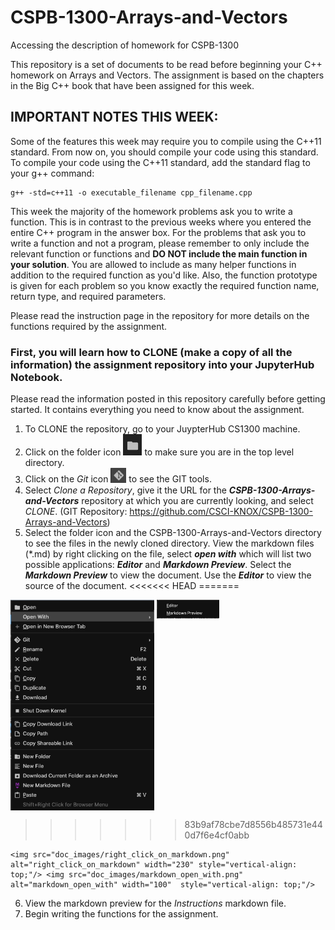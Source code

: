 # CSPB-1300-Arrays-and-Vectors
Accessing the description of homework for CSPB-1300

This repository is a set of documents to be read before beginning your C++ homework on Arrays and Vectors. 
The assignment is based on the chapters in the Big C++ book that have been assigned for this week. 
 
## IMPORTANT NOTES THIS WEEK:
Some of the features this week may require you to compile using the C++11 standard. From now on, you should compile your code using this standard. To compile your code using the C++11 standard, add the standard flag to your g++ command:
    
    g++ -std=c++11 -o executable_filename cpp_filename.cpp
    
This week the majority of the homework problems ask you to write a function. 
This is in contrast to the previous weeks where you entered the entire C++ program in the answer box. 
For the problems that ask you to write a function and not a program, please remember to only include the relevant function or functions and **DO NOT include the main function in your solution**. 
You are allowed to include as many helper functions in addition to the required function as you'd like. 
Also, the function prototype is given for each problem so you know exactly the required function name, return type, and required parameters. 

Please read the instruction page in the repository for more details on the functions required by the assignment.


### First, you will learn how to CLONE (make a copy of all the information) the assignment repository into your JupyterHub Notebook. 

Please read the information posted in this repository carefully before getting started. It contains everything you need to know about the assignment. 

1. To CLONE the repository, go to your JuypterHub CS1300 machine.  
1. Click on the folder icon <img src="doc_images/folder_icon.png" alt="folder_icon" width="30"/> 
to make sure you are in the top level directory.
1. Click on the _Git_ icon  <img src="doc_images/Git_icon.png" alt="GIT_icon" width="25"/>
to see the GIT tools.
1. Select *Clone a Repository*, give it the URL for the ***CSPB-1300-Arrays-and-Vectors*** repository at which you are currently looking, and select *CLONE*. 
(GIT Repository: https://github.com/CSCI-KNOX/CSPB-1300-Arrays-and-Vectors)
1. Select the folder icon and the CSPB-1300-Arrays-and-Vectors directory to see the files in the newly cloned directory.
View the markdown files (\*.md) by right clicking on the file, select **_open with_** which will list two possible applications: ***Editor*** and ***Markdown Preview***.  Select the ***Markdown Preview*** to view the document.  Use the ***Editor*** to view the source of the document.
<<<<<<< HEAD
=======

<img src="doc_images/right_click_on_markdown.png" alt="right_click_on_markdown" width="230" style="vertical-align: top;"/> <img src="doc_images/markdown_open_with.png" alt="markdown_open_with" width="100"  style="vertical-align: top;"/> 
>>>>>>> 83b9af78cbe7d8556b485731e440d7f6e4cf0abb

	<img src="doc_images/right_click_on_markdown.png" alt="right_click_on_markdown" width="230" style="vertical-align: top;"/> <img src="doc_images/markdown_open_with.png" alt="markdown_open_with" width="100"  style="vertical-align: top;"/> 

6. View the markdown preview for the *Instructions* markdown file.
1. Begin writing the functions for the assignment.
